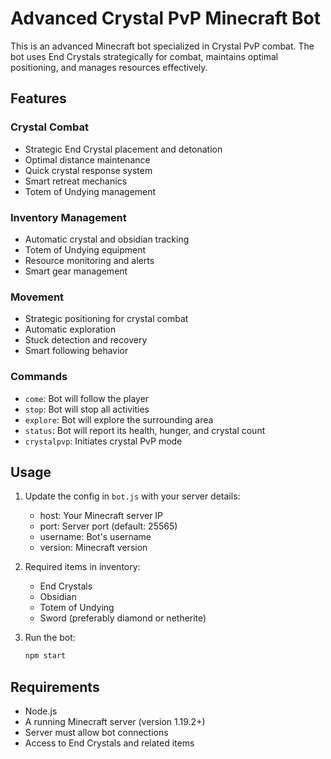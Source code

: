 # Advanced Crystal PvP Minecraft Bot

This is an advanced Minecraft bot specialized in Crystal PvP combat. The bot uses End Crystals strategically for combat, maintains optimal positioning, and manages resources effectively.

## Features

### Crystal Combat
- Strategic End Crystal placement and detonation
- Optimal distance maintenance
- Quick crystal response system
- Smart retreat mechanics
- Totem of Undying management

### Inventory Management
- Automatic crystal and obsidian tracking
- Totem of Undying equipment
- Resource monitoring and alerts
- Smart gear management

### Movement
- Strategic positioning for crystal combat
- Automatic exploration
- Stuck detection and recovery
- Smart following behavior

### Commands
- `come`: Bot will follow the player
- `stop`: Bot will stop all activities
- `explore`: Bot will explore the surrounding area
- `status`: Bot will report its health, hunger, and crystal count
- `crystalpvp`: Initiates crystal PvP mode

## Usage

1. Update the config in `bot.js` with your server details:
   - host: Your Minecraft server IP
   - port: Server port (default: 25565)
   - username: Bot's username
   - version: Minecraft version

2. Required items in inventory:
   - End Crystals
   - Obsidian
   - Totem of Undying
   - Sword (preferably diamond or netherite)

3. Run the bot:
   ```bash
   npm start
   ```

## Requirements

- Node.js
- A running Minecraft server (version 1.19.2+)
- Server must allow bot connections
- Access to End Crystals and related items